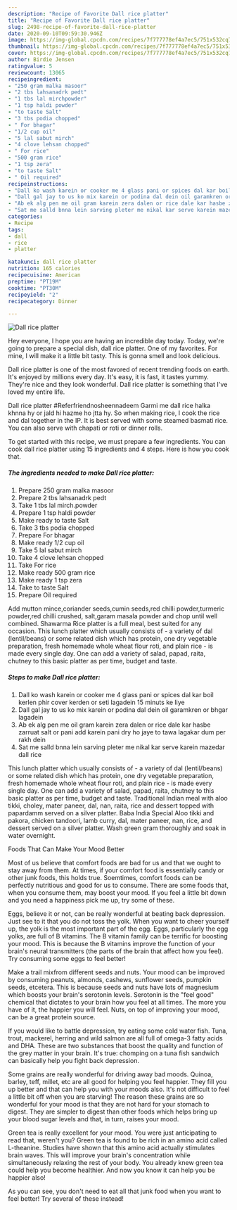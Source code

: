 ```yaml
---
description: "Recipe of Favorite Dall rice platter"
title: "Recipe of Favorite Dall rice platter"
slug: 2498-recipe-of-favorite-dall-rice-platter
date: 2020-09-10T09:59:30.946Z
image: https://img-global.cpcdn.com/recipes/7f777778ef4a7ec5/751x532cq70/dall-rice-platter-recipe-main-photo.jpg
thumbnail: https://img-global.cpcdn.com/recipes/7f777778ef4a7ec5/751x532cq70/dall-rice-platter-recipe-main-photo.jpg
cover: https://img-global.cpcdn.com/recipes/7f777778ef4a7ec5/751x532cq70/dall-rice-platter-recipe-main-photo.jpg
author: Birdie Jensen
ratingvalue: 5
reviewcount: 13065
recipeingredient:
- "250 gram malka masoor"
- "2 tbs lahsanadrk pedt"
- "1 tbs lal mirchpowder"
- "1 tsp haldi powder"
- "to taste Salt"
- "3 tbs podia chopped"
- " For bhagar"
- "1/2 cup oil"
- "5 lal sabut mirch"
- "4 clove lehsan chopped"
- " For rice"
- "500 gram rice"
- "1 tsp zera"
- "to taste Salt"
- " Oil required"
recipeinstructions:
- "Dall ko wash karein or cooker me 4 glass pani or spices dal kar boil kerlen phir cover kerden or seti lagadein 15 minuts ke liye"
- "Dall gal jay to us ko mix karein or podina dal dein oil garamkren or bhgar lagadein"
- "Ab ek alg pen me oil gram karein zera dalen or rice dale kar hasbe zarruat salt or pani add karein pani dry ho jaye to tawa lagakar dum per rakh dein"
- "Sat me salld bnna lein sarving pleter me nikal kar serve karein mazedar dall rice"
categories:
- Recipe
tags:
- dall
- rice
- platter

katakunci: dall rice platter 
nutrition: 165 calories
recipecuisine: American
preptime: "PT19M"
cooktime: "PT30M"
recipeyield: "2"
recipecategory: Dinner

---
```



![Dall rice platter](https://img-global.cpcdn.com/recipes/7f777778ef4a7ec5/751x532cq70/dall-rice-platter-recipe-main-photo.jpg)

Hey everyone, I hope you are having an incredible day today. Today, we're going to prepare a special dish, dall rice platter. One of my favorites. For mine, I will make it a little bit tasty. This is gonna smell and look delicious.

Dall rice platter is one of the most favored of recent trending foods on earth. It's enjoyed by millions every day. It's easy, it is fast, it tastes yummy. They're nice and they look wonderful. Dall rice platter is something that I've loved my entire life.

Dall rice platter #Referfriendnosheennadeem Garmi me dall rice halka khnna hy or jald hi hazme ho jtta hy. So when making rice, I cook the rice and dal together in the IP. It is best served with some steamed basmati rice. You can also serve with chapati or roti or dinner rolls.


To get started with this recipe, we must prepare a few ingredients. You can cook dall rice platter using 15 ingredients and 4 steps. Here is how you cook that.

<!--inarticleads1-->

##### The ingredients needed to make Dall rice platter:

1. Prepare 250 gram malka masoor
1. Prepare 2 tbs lahsanadrk pedt
1. Take 1 tbs lal mirch.powder
1. Prepare 1 tsp haldi powder
1. Make ready to taste Salt
1. Take 3 tbs podia chopped
1. Prepare  For bhagar
1. Make ready 1/2 cup oil
1. Take 5 lal sabut mirch
1. Take 4 clove lehsan chopped
1. Take  For rice
1. Make ready 500 gram rice
1. Make ready 1 tsp zera
1. Take to taste Salt
1. Prepare  Oil required


Add mutton mince,coriander seeds,cumin seeds,red chilli powder,turmeric powder,red chilli crushed, salt,garam masala powder and chop until well combined. Shawarma Rice platter is a full meal, best suited for any occasion. This lunch platter which usually consists of - a variety of dal (lentil/beans) or some related dish which has protein, one dry vegetable preparation, fresh homemade whole wheat flour roti, and plain rice - is made every single day. One can add a variety of salad, papad, raita, chutney to this basic platter as per time, budget and taste. 

<!--inarticleads2-->

##### Steps to make Dall rice platter:

1. Dall ko wash karein or cooker me 4 glass pani or spices dal kar boil kerlen phir cover kerden or seti lagadein 15 minuts ke liye
1. Dall gal jay to us ko mix karein or podina dal dein oil garamkren or bhgar lagadein
1. Ab ek alg pen me oil gram karein zera dalen or rice dale kar hasbe zarruat salt or pani add karein pani dry ho jaye to tawa lagakar dum per rakh dein
1. Sat me salld bnna lein sarving pleter me nikal kar serve karein mazedar dall rice


This lunch platter which usually consists of - a variety of dal (lentil/beans) or some related dish which has protein, one dry vegetable preparation, fresh homemade whole wheat flour roti, and plain rice - is made every single day. One can add a variety of salad, papad, raita, chutney to this basic platter as per time, budget and taste. Traditional Indian meal with aloo tikki, choley, mater paneer, dal, nan, raita, rice and dessert topped with papardamm served on a silver platter. Baba India Special Aloo tikki and pakora, chicken tandoori, lamb curry, dal, mater paneer, nan, rice, and dessert served on a silver platter. Wash green gram thoroughly and soak in water overnight. 

Foods That Can Make Your Mood Better


Most of us believe that comfort foods are bad for us and that we ought to stay away from them. At times, if your comfort food is essentially candy or other junk foods, this holds true. Soemtimes, comfort foods can be perfectly nutritious and good for us to consume. There are some foods that, when you consume them, may boost your mood. If you feel a little bit down and you need a happiness pick me up, try some of these.

Eggs, believe it or not, can be really wonderful at beating back depression. Just see to it that you do not toss the yolk. When you want to cheer yourself up, the yolk is the most important part of the egg. Eggs, particularly the egg yolks, are full of B vitamins. The B vitamin family can be terrific for boosting your mood. This is because the B vitamins improve the function of your brain's neural transmitters (the parts of the brain that affect how you feel). Try consuming some eggs to feel better!

Make a trail mixfrom different seeds and nuts. Your mood can be improved by consuming peanuts, almonds, cashews, sunflower seeds, pumpkin seeds, etcetera. This is because seeds and nuts have lots of magnesium which boosts your brain's serotonin levels. Serotonin is the "feel good" chemical that dictates to your brain how you feel at all times. The more you have of it, the happier you will feel. Nuts, on top of improving your mood, can be a great protein source.

If you would like to battle depression, try eating some cold water fish. Tuna, trout, mackerel, herring and wild salmon are all full of omega-3 fatty acids and DHA. These are two substances that boost the quality and function of the grey matter in your brain. It's true: chomping on a tuna fish sandwich can basically help you fight back depression. 

Some grains are really wonderful for driving away bad moods. Quinoa, barley, teff, millet, etc are all good for helping you feel happier. They fill you up better and that can help you with your moods also. It's not difficult to feel a little bit off when you are starving! The reason these grains are so wonderful for your mood is that they are not hard for your stomach to digest. They are simpler to digest than other foods which helps bring up your blood sugar levels and that, in turn, raises your mood.

Green tea is really excellent for your mood. You were just anticipating to read that, weren't you? Green tea is found to be rich in an amino acid called L-theanine. Studies have shown that this amino acid actually stimulates brain waves. This will improve your brain's concentration while simultaneously relaxing the rest of your body. You already knew green tea could help you become healthier. And now you know it can help you be happier also!

As you can see, you don't need to eat all that junk food when you want to feel better! Try several of these instead!


